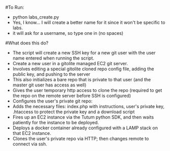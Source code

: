 #To Run:
 * python labs_create.py 
  * Yes, I know... I will create a better name for it since it won't be specific to labs.
 * it will ask for a username, so type one in (no spaces)

#What does this do?
 * The script will create a new SSH key for a new git user with the user name entered when running the script.
 * Create a new user in a gitolite managed EC2 git server.
  * Involves editing a special gitolite cloned repo config file, adding the public key, and pushing to the server
  * This also initializes a bare repo that is private to that user (and the master git user has access as well)
 * Gives the user temporary http access to clone the repo (required to get the repo on the remote server before SSH is configured)
 * Configures the user's private git repo:
  * Adds the necessary files: index.php with instructions, user's private key, .htaccess to protect the private key and a download script
 * Fires up an EC2 instance via the Tutum python SDK, and then waits patiently for the instance to be deployed.
 * Deploys a docker container already configured with a LAMP stack on that EC2 instance.
 * Clones the user's private repo via HTTP; then changes remote to connect via ssh.

